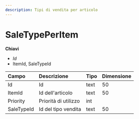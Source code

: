 ```yaml
---
description: Tipi di vendita per articolo
---
```


# SaleTypePerItem

**Chiavi**

* _Id_
* ItemId, SaleTypeId

| Campo | Descrizione | Tipo | Dimensione |
| :--- | :--- | :--- | :--- |
| Id | Id | text | 50 |
| ItemId | Id dell'articolo | text | 50 |
| Priority | Priorità di utilizzo | int |  |
| SaleTypeId | Id del tipo vendita | text | 50 |
